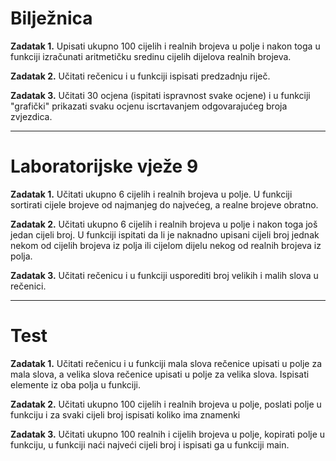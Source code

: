 <h1>Bilježnica</h1>

<strong>Zadatak 1.</strong> Upisati ukupno 100 cijelih i realnih brojeva u polje i nakon toga u funkciji izračunati aritmetičku sredinu cijelih dijelova realnih brojeva.

<strong>Zadatak 2.</strong> Učitati rečenicu i u funkciji ispisati predzadnju riječ.

<strong>Zadatak 3.</strong> Učitati 30 ocjena (ispitati ispravnost svake ocjene) i u funkciji "grafički" prikazati svaku ocjenu iscrtavanjem odgovarajućeg broja zvjezdica.

<hr>

<h1>Laboratorijske vježe 9</h1>

<strong>Zadatak 1.</strong> Učitati ukupno 6 cijelih i realnih brojeva u polje. U funkciji sortirati cijele brojeve od najmanjeg do najvećeg, a realne brojeve obratno.

<strong>Zadatak 2.</strong> Učitati ukupno 6 cijelih i realnih brojeva u polje i nakon toga još jedan cijeli broj. U funkciji ispitati da li je naknadno upisani cijeli broj jednak nekom od cijelih brojeva iz polja ili cijelom dijelu nekog od realnih brojeva iz polja. 

<strong>Zadatak 3.</strong> Učitati rečenicu i u funkciji usporediti broj velikih i malih slova u rečenici.

<hr>

<h1>Test</h1>

<strong>Zadatak 1.</strong> Učitati rečenicu i u funkciji mala slova rečenice upisati u polje za mala slova, a velika slova rečenice upisati u polje za velika slova. Ispisati elemente iz oba polja u funkciji.

<strong>Zadatak 2.</strong> Učitati ukupno 100 cijelih i realnih brojeva u polje, poslati polje u funkciju i za svaki cijeli broj ispisati koliko ima znamenki

<strong>Zadatak 3.</strong> Učitati ukupno 100 realnih i cijelih brojeva u polje, kopirati polje u funkciju, u funkciji naći najveći cijeli broj i ispisati ga u funkciji main. 

